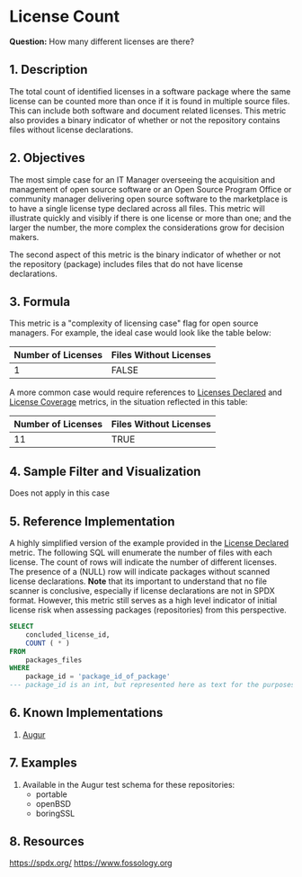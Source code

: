 # License Count

**Question:** How many different licenses are there?

## 1. Description
The total count of identified licenses in a software package where the same license can be counted more than once if it is found in multiple source files. This can include both software and document related licenses. This metric also provides a binary indicator of whether or not the repository contains files without license declarations.  

## 2. Objectives
The most simple case for an IT Manager overseeing the acquisition and management of open source software or an Open Source Program Office or community manager delivering open source software to the marketplace is to have a single license type declared across all files. This metric will illustrate quickly and visibly if there is one license or more than one; and the larger the number, the more complex the considerations grow for decision makers.

The second aspect of this metric is the binary indicator of whether or not the repository (package) includes files that do not have license declarations.

## 3. Formula
This metric is a "complexity of licensing case" flag for open source managers. For example, the ideal case would look like the table below:

| Number of Licenses  | Files Without Licenses    |
| ------------- |-------------|
| 1      | FALSE |

A more common case would require references to [Licenses Declared](https://github.com/chaoss/wg-risk/blob/master/metrics/License_Declared.md) and [License Coverage](https://github.com/chaoss/wg-risk/blob/master/metrics/License_Coverage.md) metrics, in the situation reflected in this table:

| Number of Licenses  | Files Without Licenses    |
| ------------- |-------------|
| 11      | TRUE |

## 4. Sample Filter and Visualization
Does not apply in this case

## 5. Reference Implementation
A highly simplified version of the example provided in the [License Declared](https://github.com/chaoss/wg-risk/blob/master/metrics/License_Declared.md) metric. The following SQL will enumerate the number of files with each license. The count of rows will indicate the number of different licenses. The presence of a (NULL) row will indicate packages without scanned license declarations. **Note** that its important to understand that no file scanner is conclusive, especially if license declarations are not in SPDX format. However, this metric still serves as a  high level indicator of initial license risk when assessing packages (repositories) from this perspective.
```sql
SELECT
    concluded_license_id,
    COUNT ( * )
FROM
    packages_files
WHERE
    package_id = 'package_id_of_package'
--- package_id is an int, but represented here as text for the purposes of explaining the abstraction.
```

## 6. Known Implementations
1. [Augur](https://github.com/chaoss/augur)

## 7. Examples
1. Available in the Augur test schema for these repositories:
    - portable
    - openBSD
    - boringSSL

## 8. Resources
https://spdx.org/
https://www.fossology.org
